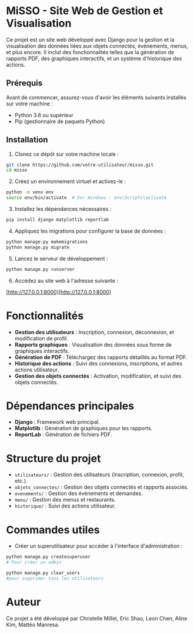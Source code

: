 # MiSSO - Site Web de Gestion et Visualisation

Ce projet est un site web développé avec Django pour la gestion et la visualisation des données liées aux objets connectés, événements, menus, et plus encore. Il inclut des fonctionnalités telles que la génération de rapports PDF, des graphiques interactifs, et un système d'historique des actions.

## Prérequis

Avant de commencer, assurez-vous d'avoir les éléments suivants installés sur votre machine :

- Python 3.8 ou supérieur
- Pip (gestionnaire de paquets Python)

## Installation

1. Clonez ce dépôt sur votre machine locale :

```bash
git clone https://github.com/votre-utilisateur/misso.git
cd misso
```

2. Créez un environnement virtuel et activez-le :

```bash
python -m venv env
source env/bin/activate  # Sur Windows : env\Scripts\activate
```

3. Installez les dépendances nécessaires :

```bash
pip install django matplotlib reportlab
```

4. Appliquez les migrations pour configurer la base de données :

```bash
python manage.py makemigrations
python manage.py migrate
```

5. Lancez le serveur de développement :

```bash
python manage.py runserver
```

6. Accédez au site web à l'adresse suivante :

[http://127.0.0.1:8000](http://127.0.0.1:8000)

# Fonctionnalités

- **Gestion des utilisateurs** : Inscription, connexion, déconnexion, et modification de profil.
- **Rapports graphiques** : Visualisation des données sous forme de graphiques interactifs.
- **Génération de PDF** : Téléchargez des rapports détaillés au format PDF.
- **Historique des actions** : Suivi des connexions, inscriptions, et autres actions utilisateur.
- **Gestion des objets connectés** : Activation, modification, et suivi des objets connectés.

# Dépendances principales

- **Django** : Framework web principal.
- **Matplotlib** : Génération de graphiques pour les rapports.
- **ReportLab** : Génération de fichiers PDF.

# Structure du projet

- ```utilisateurs/``` : Gestion des utilisateurs (inscription, connexion, profil, etc.).
- ```objets_connectes/``` : Gestion des objets connectés et rapports associés.
- ```evenements/``` : Gestion des événements et demandes.
- ```menu/``` : Gestion des menus et restaurants.
- ```historique/``` : Suivi des actions utilisateur.

# Commandes utiles

- Créer un superutilisateur pour accéder à l'interface d'administration :

```bash
python manage.py createsuperuser
# Pour créer un admin

python manage.py clear_users
#pour supprimer tous les utilisateurs
```

# Auteur

Ce projet a été développé par Christelle Millet, Eric Shao, Leon Chen, Aline Kim, Mattéo Manresa.
